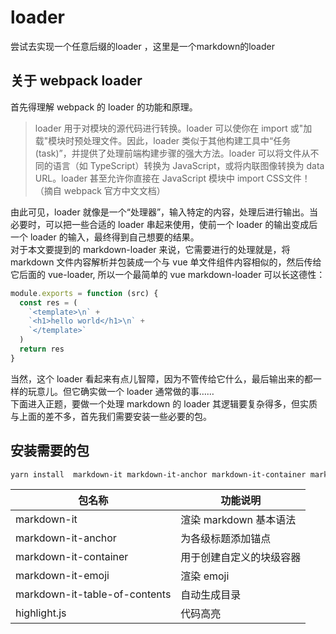 # loader
尝试去实现一个任意后缀的loader ，这里是一个markdown的loader  

关于 webpack loader
---
首先得理解 webpack 的 loader 的功能和原理。          

> loader 用于对模块的源代码进行转换。loader 可以使你在 import 或"加载"模块时预处理文件。因此，loader 类似于其他构建工具中“任务(task)”，并提供了处理前端构建步骤的强大方法。loader 可以将文件从不同的语言（如 TypeScript）转换为 JavaScript，或将内联图像转换为 data URL。loader 甚至允许你直接在 JavaScript 模块中 import CSS文件！（摘自 webpack 官方中文文档）

    
由此可见，loader 就像是一个“处理器”，输入特定的内容，处理后进行输出。当必要时，可以把一些合适的 loader 串起来使用，使前一个 loader 的输出变成后一个 loader 的输入，最终得到自己想要的结果。
<br>
对于本文要提到的 markdown-loader 来说，它需要进行的处理就是，将 markdown 文件内容解析并包装成一个与 vue 单文件组件内容相似的，然后传给它后面的 vue-loader, 所以一个最简单的 vue markdown-loader 可以长这德性：
```js
module.exports = function (src) {
  const res = (
    `<template>\n` +
    `<h1>hello world</h1>\n` +
    `</template>`
  )
  return res
}
```
当然，这个 loader 看起来有点儿智障，因为不管传给它什么，最后输出来的都一样的玩意儿。但它确实做一个 loader 通常做的事…… 
<br>
下面进入正题，要做一个处理 markdown 的 loader 其逻辑要复杂得多，但实质与上面的差不多，首先我们需要安装一些必要的包。

安装需要的包
---
```bash
yarn install  markdown-it markdown-it-anchor markdown-it-container markdown-it-emoji markdown-it-table-of-contents
```
包名称|功能说明
-|-
markdown-it	| 渲染 markdown 基本语法
markdown-it-anchor |	为各级标题添加锚点
markdown-it-container |	用于创建自定义的块级容器
markdown-it-emoji |	渲染 emoji
markdown-it-table-of-contents  | 自动生成目录
highlight.js  |	代码高亮




